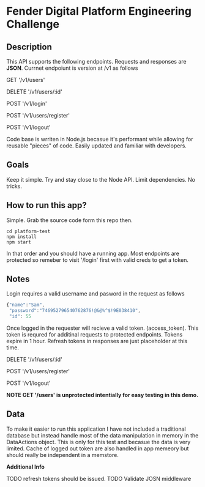 # Fender Digital Platform Engineering Challenge

## Description

This API supports the following endpoints. Requests and responses are **JSON**. Currnet endpoiunt is version at /v1 as follows

GET '/v1/users'

DELETE '/v1/users/:id'

POST '/v1/login'

POST '/v1/users/register'

POST '/v1/logout'

Code base is wrriten in Node.js becasue it's performant while allowing for reusable "pieces" of code. Easily updated and familiar with developers.

## Goals
Keep it simple. Try and stay close to the Node API. Limit dependencies. No tricks.

## How to run this app?
Simple. Grab the source code form this repo then.
```
cd platform-test
npm install
npm start
```

In that order and you should have a running app. Most endpoints are protected so remeber to visit '/login' first with valid creds to get a token.

## Notes

Login requires a valid username and pasword in the request as follows
```javascript
{"name":"Sam",
 "password":"746952796540762876!@&@%^$!9E038410",
 "id": 55
```

Once logged in the requester will recieve a valid token. (access_token). This token is requred for additinal requests to protected endpoints. Tokens expire in 1 hour. Refresh tokens in responses are just placeholder at this time.

DELETE '/v1/users/:id'

POST '/v1/users/register'

POST '/v1/logout'

**NOTE  GET '/users' is unprotected intentially for easy testing in this demo.**

## Data
To make it easier to run this application I have not included a traditional database but instead handle most of the data manipulation in memory in the DataActions object. This is only for this test and becasue the data is very limited.
Cache of logged out token are also handled in app memeory but should really be independent in a memstore.


**Additional Info**

TODO refresh tokens should be issued.
TODO Validate JOSN middleware


